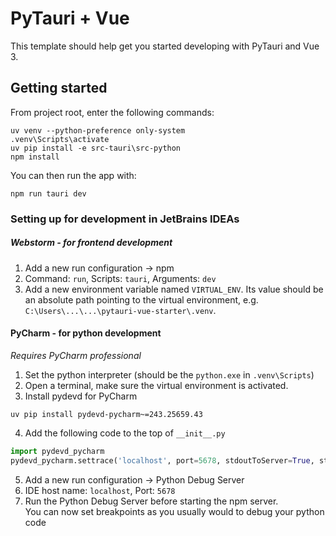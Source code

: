 # PyTauri + Vue

This template should help get you started developing with PyTauri and Vue 3.

## Getting started

From project root, enter the following commands:

```Command prompt
uv venv --python-preference only-system
.venv\Scripts\activate
uv pip install -e src-tauri\src-python
npm install
```

You can then run the app with:

```Command prompt
npm run tauri dev
```

### Setting up for development in JetBrains IDEAs

##### Webstorm - for frontend development

1. Add a new run configuration -> npm
2. Command: `run`, Scripts: `tauri`, Arguments: `dev`
3. Add a new environment variable named `VIRTUAL_ENV`. Its value should be an absolute path pointing to the virtual
   environment, e.g. `C:\Users\...\...\pytauri-vue-starter\.venv`.

#### PyCharm - for python development

_Requires PyCharm professional_

1. Set the python interpreter (should be the `python.exe` in  `.venv\Scripts`)
2. Open a terminal, make sure the virtual environment is activated.
3. Install pydevd for PyCharm
```
uv pip install pydevd-pycharm~=243.25659.43
```
4. Add the following code to the top of `__init__.py`
```python
import pydevd_pycharm
pydevd_pycharm.settrace('localhost', port=5678, stdoutToServer=True, stderrToServer=True) 
```
5. Add a new run configuration -> Python Debug Server
6. IDE host name: `localhost`, Port: `5678`
7. Run the Python Debug Server before starting the npm server.  
You can now set breakpoints as you usually would to debug your python code